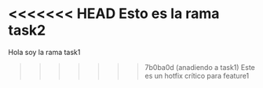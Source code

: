 <<<<<<< HEAD
Esto es la rama task2
=======
Hola soy la rama task1
>>>>>>> 7b0ba0d (anadiendo a task1)
Este es un hotfix crítico para feature1
